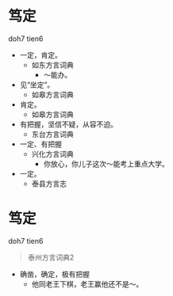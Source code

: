 # 笃定
doh7 tien6
+ 一定，肯定。
  * 如东方言词典
    - ～能办。
+ 见“坐定”。
  * 如皋方言词典
+ 肯定。
  * 如皋方言词典
+ 有把握，坚信不疑，从容不迫。
  * 东台方言词典
+ 一定、有把握
  * 兴化方言词典
    - 你放心，你儿子这次～能考上重点大学。
+ 一定。
  * 泰县方言志

# 笃定
doh7 tien6
> 泰州方言词典2
- 确凿，确定，极有把握
  - 他同老王下棋，老王赢他还不是～。
